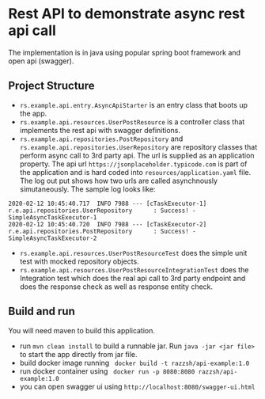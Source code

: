 # Rest API to demonstrate async rest api call 
The implementation is in java using popular spring boot framework and open api (swagger).

## Project Structure

* ```rs.example.api.entry.AsyncApiStarter``` is an entry class that boots up the app.  
* ```rs.example.api.resources.UserPostResource``` is a controller class that implements the rest api with swagger definitions.  
* ```rs.example.api.repositories.PostRepository``` and ```rs.example.api.repositories.UserRepository``` are repository classes that perform async call to 3rd party api. The url is supplied as an application property.
    The api url ```https://jsonplaceholder.typicode.com``` is part of the application and is hard coded into ```resources/application.yaml``` file. The log out put shows how two urls are called asynchnously simutaneously. 
    The sample log looks like:
```
2020-02-12 10:45:40.717  INFO 7988 --- [cTaskExecutor-1] r.e.api.repositories.UserRepository      : Success! - SimpleAsyncTaskExecutor-1
2020-02-12 10:45:40.720  INFO 7988 --- [cTaskExecutor-2] r.e.api.repositories.PostRepository      : Success! - SimpleAsyncTaskExecutor-2      
```

* ```rs.example.api.resources.UserPostResourceTest``` does the simple unit test with mocked repository objects. 
* ```rs.example.api.resources.UserPostResourceIntegrationTest``` does the Integration test which does the real api call to 3rd party
endpoint and does the response check as well as response entity check. 
 
## Build and run
You will need maven to build this application.

* run ```mvn clean install``` to build a runnable jar. Run ```java -jar <jar file>``` to start the app directly from jar file.
* build docker image running ``` docker build -t razzsh/api-example:1.0```
* run docker container using ``` docker run -p 8080:8080 razzsh/api-example:1.0```
* you can open swagger ui using ```http://localhost:8080/swagger-ui.html```

 